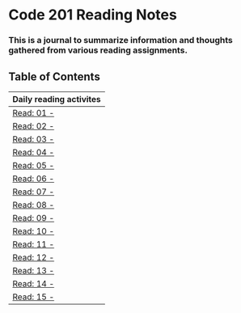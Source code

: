 # Code 201 Reading Notes
### This is a journal to summarize information and thoughts gathered from various reading assignments.

## Table of Contents
| Daily reading activites  | 
| -------------- |
|[Read: 01 - ](class-01.md) | 
|[Read: 02 - ](class-01.md) |
|[Read: 03 - ](class-02.md) |
|[Read: 04 - ](class-03.md) |
|[Read: 05 - ](class-01.md) | 
|[Read: 06 - ](class-01.md) |
|[Read: 07 - ](class-02.md) |
|[Read: 08 - ](class-03.md) |
|[Read: 09 - ](class-01.md) | 
|[Read: 10 - ](class-01.md) |
|[Read: 11 - ](class-02.md) |
|[Read: 12 - ](class-03.md) |
|[Read: 13 - ](class-01.md) | 
|[Read: 14 - ](class-01.md) |
|[Read: 15 - ](class-02.md) |
